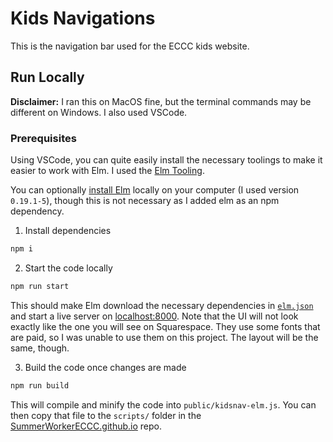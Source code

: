 # Kids Navigations

This is the navigation bar used for the ECCC kids website.

## Run Locally

**Disclaimer:** I ran this on MacOS fine, but the terminal commands may be different on Windows. I also used VSCode.

### Prerequisites 

Using VSCode, you can quite easily install the necessary toolings to make it easier to work with Elm. 
I used the [Elm Tooling](https://marketplace.visualstudio.com/items?itemName=Elmtooling.elm-ls-vscode).

You can optionally [install Elm](https://elm-lang.org/) locally on your computer (I used version `0.19.1-5`), 
though this is not necessary as I added elm as an npm dependency.

1. Install dependencies

```bash
npm i
```

2. Start the code locally

```bash
npm run start
```

This should make Elm download the necessary dependencies in [`elm.json`](elm.json) and start a live server on [localhost:8000](http://localhost:8080/).
Note that the UI will not look exactly like the one you will see on Squarespace. They use some fonts that are paid, so I was unable to use them on this project.
The layout will be the same, though.

3. Build the code once changes are made

```bash
npm run build
```

This will compile and minify the code into `public/kidsnav-elm.js`. You can then copy that file to the `scripts/` folder in the [SummerWorkerECCC.github.io](https://github.com/SummerWorkerECCC/SummerWorkerECCC.github.io) repo.

